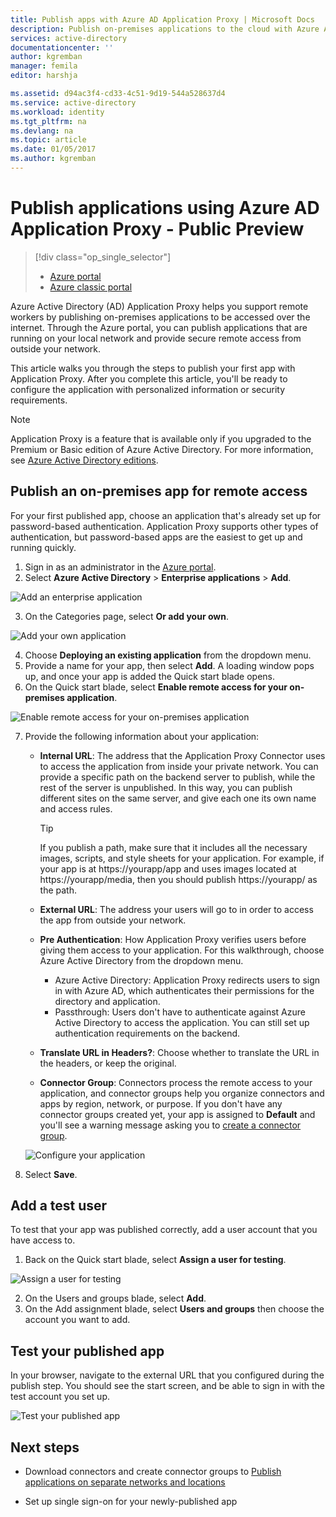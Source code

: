 ```yaml
---
title: Publish apps with Azure AD Application Proxy | Microsoft Docs
description: Publish on-premises applications to the cloud with Azure AD Application Proxy in the Azure portal.
services: active-directory
documentationcenter: ''
author: kgremban
manager: femila
editor: harshja

ms.assetid: d94ac3f4-cd33-4c51-9d19-544a528637d4
ms.service: active-directory
ms.workload: identity
ms.tgt_pltfrm: na
ms.devlang: na
ms.topic: article
ms.date: 01/05/2017
ms.author: kgremban
---
```



# Publish applications using Azure AD Application Proxy - Public Preview

> [!div class="op_single_selector"]
> * [Azure portal](application-proxy-publish-azure-portal.md)
> * [Azure classic portal](active-directory-application-proxy-publish.md)

Azure Active Directory (AD) Application Proxy helps you support remote workers by publishing on-premises applications to be accessed over the internet. Through the Azure portal, you can publish applications that are running on your local network and provide secure remote access from outside your network.

This article walks you through the steps to publish your first app with Application Proxy. After you complete this article, you'll be ready to configure the application with personalized information or security requirements.

> [!NOTE]
> Application Proxy is a feature that is available only if you upgraded to the Premium or Basic edition of Azure Active Directory. For more information, see [Azure Active Directory editions](active-directory-editions.md).


## Publish an on-premises app for remote access

For your first published app, choose an application that's already set up for password-based authentication. Application Proxy supports other types of authentication, but password-based apps are the easiest to get up and running quickly. 

1. Sign in as an administrator in the [Azure portal](https://portal.azure.com/).
2. Select **Azure Active Directory** > **Enterprise applications** > **Add**.

  ![Add an enterprise application](./media/application-proxy-publish-azure-portal/add-app.png)

3. On the Categories page, select **Or add your own**.  

  ![Add your own application](./media/application-proxy-publish-azure-portal/add-your-own.png)

4. Choose **Deploying an existing application** from the dropdown menu.
5. Provide a name for your app, then select **Add**. A loading window pops up, and once your app is added the Quick start blade opens.
6. On the Quick start blade, select **Enable remote access for your on-premises application**.

  ![Enable remote access for your on-premises application](./media/application-proxy-publish-azure-portal/enable-remote-access.png)

7. Provide the following information about your application:

   - **Internal URL**: The address that the Application Proxy Connector uses to access the application from inside your private network. You can provide a specific path on the backend server to publish, while the rest of the server is unpublished. In this way, you can publish different sites on the same server, and give each one its own name and access rules.

     > [!TIP]
     > If you publish a path, make sure that it includes all the necessary images, scripts, and style sheets for your application. For example, if your app is at https://yourapp/app and uses images located at https://yourapp/media, then you should publish https://yourapp/ as the path.

   - **External URL**: The address your users will go to in order to access the app from outside your network.
   - **Pre Authentication**: How Application Proxy verifies users before giving them access to your application. For this walkthrough, choose Azure Active Directory from the dropdown menu. 

     - Azure Active Directory: Application Proxy redirects users to sign in with Azure AD, which authenticates their permissions for the directory and application.
     - Passthrough: Users don't have to authenticate against Azure Active Directory to access the application. You can still set up authentication requirements on the backend.
   - **Translate URL in Headers?**: Choose whether to translate the URL in the headers, or keep the original. 
   - **Connector Group**: Connectors process the remote access to your application, and connector groups help you organize connectors and apps by region, network, or purpose. If you don't have any connector groups created yet, your app is assigned to **Default** and you'll see a warning message asking you to [create a connector group](active-directory-application-proxy-connectors-azure-portal.md).

   ![Configure your application](./media/application-proxy-publish-azure-portal/configure-app.png)

8. Select **Save**.

## Add a test user 

To test that your app was published correctly, add a user account that you have access to. 

1. Back on the Quick start blade, select **Assign a user for testing**.

  ![Assign a user for testing](./media/application-proxy-publish-azure-portal/assign-user.png)

2. On the Users and groups blade, select **Add**.
3. On the Add assignment blade, select **Users and groups** then choose the account you want to add. 

## Test your published app

In your browser, navigate to the external URL that you configured during the publish step. You should see the start screen, and be able to sign in with the test account you set up.

![Test your published app](./media/application-proxy-publish-azure-portal/test-app.png)


## Next steps
- Download connectors and create connector groups to [Publish applications on separate networks and locations](active-directory-application-proxy-connectors-azure-portal.md)

- Set up single sign-on for your newly-published app

